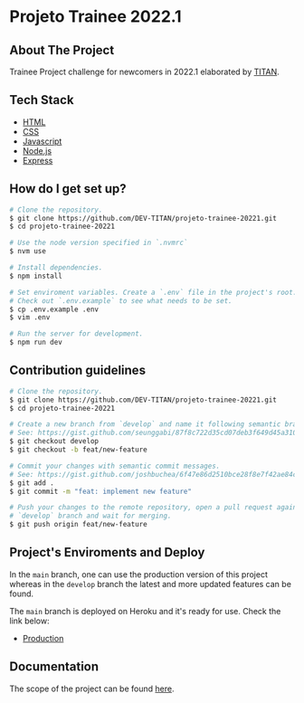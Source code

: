 # Projeto Trainee 2022.1

## About The Project

Trainee Project challenge for newcomers in 2022.1 elaborated by [TITAN](https://titanci.com.br).

## Tech Stack

- [HTML](https://developer.mozilla.org/en-US/docs/Web/HTML)
- [CSS](https://developer.mozilla.org/en-US/docs/Web/CSS)
- [Javascript](https://javascript.info)
- [Node.js](https://nodejs.dev/learn)
- [Express](https://expressjs.com)

## How do I get set up?

```bash
# Clone the repository.
$ git clone https://github.com/DEV-TITAN/projeto-trainee-20221.git
$ cd projeto-trainee-20221

# Use the node version specified in `.nvmrc`
$ nvm use

# Install dependencies.
$ npm install

# Set enviroment variables. Create a `.env` file in the project's root.
# Check out `.env.example` to see what needs to be set.
$ cp .env.example .env
$ vim .env

# Run the server for development.
$ npm run dev
```

## Contribution guidelines

```bash
# Clone the repository.
$ git clone https://github.com/DEV-TITAN/projeto-trainee-20221.git
$ cd projeto-trainee-20221

# Create a new branch from `develop` and name it following semantic branch names
# See: https://gist.github.com/seunggabi/87f8c722d35cd07deb3f649d45a31082
$ git checkout develop
$ git checkout -b feat/new-feature

# Commit your changes with semantic commit messages.
# See: https://gist.github.com/joshbuchea/6f47e86d2510bce28f8e7f42ae84c716
$ git add .
$ git commit -m "feat: implement new feature"

# Push your changes to the remote repository, open a pull request against the
# `develop` branch and wait for merging.
$ git push origin feat/new-feature
```

## Project's Enviroments and Deploy

In the `main` branch, one can use the production version of this project
whereas in the `develop` branch the latest and more updated features can be
found.

The `main` branch is deployed on Heroku and it's ready for use. Check the link
below:

- [Production](https://projeto-trainee-20221.herokuapp.com)

## Documentation

The scope of the project can be found [here](./docs/SCOPE.md).
